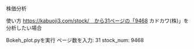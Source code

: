 株価分析

使い方
https://kabuoji3.com/stock/　から31ページの「9468 カドカワ(株)」を分析したい場合

Bokeh_plot.pyを実行
ページ数を入力: 31
stock_num: 9468

